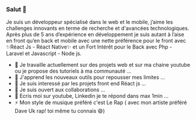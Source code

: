### Salut 👋

<!--
**sylvaincodes/sylvaincodes** is a ✨ _special_ ✨ repository because its `README.md` (this file) appears on your GitHub profile.

Here are some ideas to get you started:

- 🔭 I’m currently working on ...
- 🌱 I’m currently learning ...
- 👯 I’m looking to collaborate on ...
- 🤔 I’m looking for help with ...
- 💬 Ask me about ...
- 📫 How to reach me: ...
- 😄 Pronouns: ...
- ⚡ Fun fact: ...
-->

Je suis un développeur spécialisé dans le web et le mobile, 
j’aime les challenges innovants en terme de recherche et d'avancées technologiques. 
Après plus de 5 ans d’expérience en développement je suis autant à l’aise en front qu’en back et mobile avec une nette préférence
pour le front avec ✨Réact Js - Réact Native✨ et un Fort Intérêt pour le Back avec Php - Laravel et
Javascript - Node js. 


- 🔭 Je travaille actuellement sur des projets web et sur ma chaine youtube ou je propose des tutoriels à ma communauté ...
- 🌱 J'apprend les nouveaux outils pour repousser mes limites ...
- 👯 Je suis interessé par les projets front end Réact js ...
- 🤔 Je suis ouvert aux collaborations ...
- 💬 Ecris moi sur youtube, Linkedin je te répond dans max 1min ...
- ⚡ Mon style de musique préféré c'est Le Rap ( avec mon artiste préféré Dave Uk rap!  toi même tu connais 😄) 
